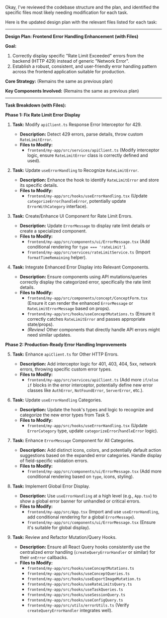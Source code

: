 Okay, I've reviewed the codebase structure and the plan, and identified the specific files most likely needing modification for each task.

Here is the updated design plan with the relevant files listed for each task:

---

**Design Plan: Frontend Error Handling Enhancement (with Files)**

**Goal:**

1.  Correctly display specific "Rate Limit Exceeded" errors from the backend (HTTP 429) instead of generic "Network Error".
2.  Establish a robust, consistent, and user-friendly error handling pattern across the frontend application suitable for production.

**Core Strategy:** (Remains the same as previous plan)

**Key Components Involved:** (Remains the same as previous plan)

---

**Task Breakdown (with Files):**

**Phase 1: Fix Rate Limit Error Display**

1.  **Task:** Modify `apiClient.ts` Response Error Interceptor for 429.
    *   **Description:** Detect 429 errors, parse details, throw custom `RateLimitError`.
    *   **Files to Modify:**
        *   `frontend/my-app/src/services/apiClient.ts` (Modify interceptor logic, ensure `RateLimitError` class is correctly defined and used).

2.  **Task:** Update `useErrorHandling` to Recognize `RateLimitError`.
    *   **Description:** Enhance the hook to identify `RateLimitError` and store its specific details.
    *   **Files to Modify:**
        *   `frontend/my-app/src/hooks/useErrorHandling.tsx` (Update `categorizeError`/`handleError`, potentially update `ErrorWithCategory` interface).

3.  **Task:** Create/Enhance UI Component for Rate Limit Errors.
    *   **Description:** Update `ErrorMessage` to display rate limit details or create a specialized component.
    *   **Files to Modify:**
        *   `frontend/my-app/src/components/ui/ErrorMessage.tsx` (Add conditional rendering for `type === 'rateLimit'`).
        *   `frontend/my-app/src/services/rateLimitService.ts` (Import `formatTimeRemaining` helper).

4.  **Task:** Integrate Enhanced Error Display into Relevant Components.
    *   **Description:** Ensure components using API mutations/queries correctly display the categorized error, specifically the rate limit details.
    *   **Files to Modify:**
        *   `frontend/my-app/src/components/concept/ConceptForm.tsx` (Ensure it can render the enhanced `ErrorMessage` or `RateLimitErrorMessage` based on props).
        *   `frontend/my-app/src/hooks/useConceptMutations.ts` (Ensure it correctly catches `RateLimitError` and passes appropriate state/props).
        *   *(Review)* Other components that directly handle API errors might need similar updates.

**Phase 2: Production-Ready Error Handling Improvements**

5.  **Task:** Enhance `apiClient.ts` for Other HTTP Errors.
    *   **Description:** Add interceptor logic for 401, 403, 404, 5xx, network errors, throwing specific custom error types.
    *   **Files to Modify:**
        *   `frontend/my-app/src/services/apiClient.ts` (Add more `if/else if` blocks in the error interceptor, potentially define new error classes like `AuthError`, `NotFoundError`, `ServerError`, etc.).

6.  **Task:** Update `useErrorHandling` Categories.
    *   **Description:** Update the hook's types and logic to recognize and categorize the new error types from Task 5.
    *   **Files to Modify:**
        *   `frontend/my-app/src/hooks/useErrorHandling.tsx` (Update `ErrorCategory` type, update `categorizeError`/`handleError` logic).

7.  **Task:** Enhance `ErrorMessage` Component for All Categories.
    *   **Description:** Add distinct icons, colors, and potentially default action suggestions based on the expanded error categories. Handle display of field-specific validation errors.
    *   **Files to Modify:**
        *   `frontend/my-app/src/components/ui/ErrorMessage.tsx` (Add more conditional rendering based on `type`, icons, styling).

8.  **Task:** Implement Global Error Display.
    *   **Description:** Use `useErrorHandling` at a high level (e.g., `App.tsx`) to show a global error banner for unhandled or critical errors.
    *   **Files to Modify:**
        *   `frontend/my-app/src/App.tsx` (Import and use `useErrorHandling`, add conditional rendering for a global `ErrorMessage`).
        *   `frontend/my-app/src/components/ui/ErrorMessage.tsx` (Ensure it's suitable for global display).

9.  **Task:** Review and Refactor Mutation/Query Hooks.
    *   **Description:** Ensure all React Query hooks consistently use the centralized error handling (`createQueryErrorHandler` or similar) for their `onError` callbacks.
    *   **Files to Modify:**
        *   `frontend/my-app/src/hooks/useConceptMutations.ts`
        *   `frontend/my-app/src/hooks/useConceptQueries.ts`
        *   `frontend/my-app/src/hooks/useExportImageMutation.ts`
        *   `frontend/my-app/src/hooks/useRateLimitsQuery.ts`
        *   `frontend/my-app/src/hooks/useTaskQueries.ts`
        *   `frontend/my-app/src/hooks/useSessionQuery.ts`
        *   `frontend/my-app/src/hooks/useConfigQuery.ts`
        *   `frontend/my-app/src/utils/errorUtils.ts` (Verify `createQueryErrorHandler` integrates well).


